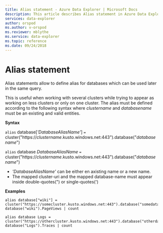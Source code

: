 ```yaml
---
title: Alias statement - Azure Data Explorer | Microsoft Docs
description: This article describes Alias statement in Azure Data Explorer.
services: data-explorer
author: orspod
ms.author: v-orspod
ms.reviewer: mblythe
ms.service: data-explorer
ms.topic: reference
ms.date: 09/24/2018
---
```

# Alias statement

Alias statements allow to define alias for databases which can be used later in the same query.

This is useful when working with several clusters while trying to appear as working on less clusters or only on one cluster.
The alias must be defined according to the following syntax where *clustername* and *databasename* must be an existing and valid entities.

**Syntax**

`alias` database[*'DatabaseAliasName'*] `=` cluster("https://*clustername*.kusto.windows.net:443").database("*databasename*")

`alias` database *DatabaseAliasName* `=` cluster("https://*clustername*.kusto.windows.net:443").database("*databasename*")

* *'DatabaseAliasName'* can be either en axisting name or a new name.
* The mapped cluster-uri and the mapped database-name must appear inside double-quotes(") or single-quotes(')

**Examples**

```kusto
alias database["wiki"] = cluster("https://somecluster.kusto.windows.net:443").database("somedatabase");
database("wiki").PageViews | count 
```

```kusto
alias database Logs = cluster("https://othercluster.kusto.windows.net:443").database("otherdatabase");
database("Logs").Traces | count 
```